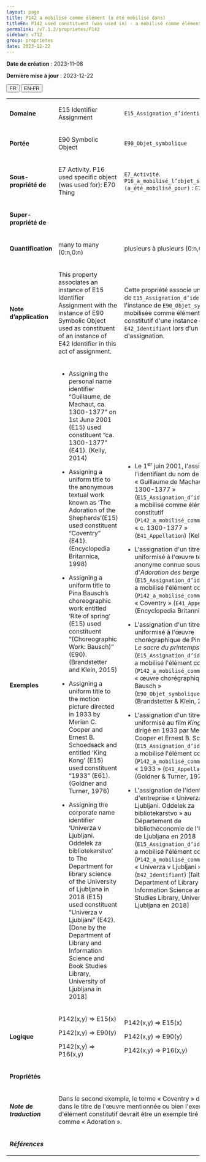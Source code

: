 ```yaml
---
layout: page
title: P142 a mobilisé comme élément (a été mobilisé dans)
titleEn: P142 used constituent (was used in) - a mobilisé comme élément (a été mobilisé dans)
permalink: /v7.1.2/proprietes/P142
sidebar: v712
group: proprietes
date: 2023-12-22
---
```


**Date de création** : 2023-11-08

**Dernière mise à jour** : 2023-12-22

<div class="lang-buttons">
 <button id="fr" class="activate">FR</button>
 <button id="en-fr">EN-FR</button>
</div>

<table>
<tbody>
<tr>
<td><p><strong>Domaine</strong></p></td>
<td class="en">
<p>E15 Identifier Assignment</p>
</td>
<td>
<p><code class="language-plaintext highlighter-rouge">E15_Assignation_d’identifiant</code></p>
</td>
</tr>
<tr>
<td><p><strong>Portée</strong></p></td>
<td class="en">
<p>E90 Symbolic Object</p>
</td>
<td>
<p><code class="language-plaintext highlighter-rouge">E90_Objet_symbolique</code></p>
</td>
</tr>
<tr>
<td><p><strong>Sous-propriété de</strong></p></td>
<td class="en">
<p>E7 Activity. P16 used specific object (was used for): E70 Thing</p>
</td>
<td>
<p><code class="language-plaintext highlighter-rouge">E7_Activité</code>. <code class="language-plaintext highlighter-rouge">P16_a_mobilisé_l’objet_spécifique (a_été_mobilisé_pour)</code> : <code class="language-plaintext highlighter-rouge">E70_Chose</code></p>
</td>
</tr>
<tr>
<td><p><strong>Super-propriété de</strong></p></td>
<td class="en">
</td>
<td>
</td>
</tr>
<tr>
<td><p><strong>Quantification</strong></p></td>
<td class="en">
<p>many to many (0:n,0:n)</p>
</td>
<td>
<p>plusieurs à plusieurs (0:n,0:n)</p>
</td>
</tr>
<tr>
<td><p><strong>Note d’application</strong></p></td>
<td class="en">
<p>This property associates an instance of E15 Identifier Assignment with the instance of E90 Symbolic Object used as constituent of an instance of E42 Identifier in this act of assignment.</p>
</td>
<td>
<p>Cette propriété associe une instance de <code class="language-plaintext highlighter-rouge">E15_Assignation_d’identifiant</code> à l'instance de <code class="language-plaintext highlighter-rouge">E90_Objet_symbolique</code> mobilisée comme élément constitutif d'une instance de <code class="language-plaintext highlighter-rouge">E42_Identifiant</code> lors d'un acte d'assignation. </p>
</td>
</tr>
<tr>
<td><p><strong>Exemples</strong></p></td>
<td class="en">
<ul>
<li><p>Assigning the personal name identifier “Guillaume, de Machaut, ca. 1300-1377” on 1st June 2001 (E15) used constituent “ca. 1300-1377” (E41). (Kelly, 2014)</p>
</li>
<li><p>Assigning a uniform title to the anonymous textual work known as ‘The Adoration of the Shepherds’(E15) used constituent “Coventry” (E41). (Encyclopedia Britannica, 1998)</p>
</li>
<li><p>Assigning a uniform title to Pina Bausch’s choreographic work entitled ‘Rite of spring’ (E15) used constituent “(Choreographic Work: Bausch)” (E90). (Brandstetter and Klein, 2015) </p>
</li>
<li><p>Assigning a uniform title to the motion picture directed in 1933 by Merian C. Cooper and Ernest B. Schoedsack and entitled ‘King Kong’ (E15) used constituent “1933” (E61). (Goldner and Turner, 1976)</p>
</li>
<li><p>Assigning the corporate name identifier ‘Univerza v Ljubljani. Oddelek za bibliotekarstvo’ to The Department for library science of the University of Ljubljana in 2018 (E15) used constituent “Univerza v Ljubljani” (E42). [Done by the Department of Library and Information Science and Book Studies Library, University of Ljubljana in 2018]</p>
</li>
</ul>
</td>
<td>
<ul>
<li><p>Le 1<sup>er</sup> juin 2001, l'assignation de l'identifiant du nom de personne « Guillaume de Machaut, c. 1300-1377 » (<code class="language-plaintext highlighter-rouge">E15_Assignation_d’identifiant</code>) a mobilisé comme élément constitutif (<code class="language-plaintext highlighter-rouge">P142_a_mobilisé_comme_élément</code>) « c. 1300-1377 » (<code class="language-plaintext highlighter-rouge">E41_Appellation</code>) (Kelly, 2014)</p>
</li>
<li><p>L'assignation d'un titre uniformisé à l'œuvre textuelle anonyme connue sous le nom d'<em>Adoration des bergers</em> (<code class="language-plaintext highlighter-rouge">E15_Assignation_d’identifiant</code>) a mobilisé l'élément constitutif (<code class="language-plaintext highlighter-rouge">P142_a_mobilisé_comme_élément</code>) « Coventry » (<code class="language-plaintext highlighter-rouge">E41_Appellation</code>) (Encyclopedia Britannica, 1998)</p>
</li>
<li><p>L'assignation d'un titre uniformisé à l'œuvre chorégraphique de Pina Bausch <em>Le sacre du printemps</em> (<code class="language-plaintext highlighter-rouge">E15_Assignation_d’identifiant</code>) a mobilisé l'élément constitutif (<code class="language-plaintext highlighter-rouge">P142_a_mobilisé_comme_élément</code>) « œuvre chorégraphique : Bausch » (<code class="language-plaintext highlighter-rouge">E90_Objet_symbolique</code>) (Brandstetter & Klein, 2015)</p>
</li>
<li><p>L'assignation d'un titre uniformisé au film <em>King Kong</em> dirigé en 1933 par Merian C. Cooper et Ernest B. Schoedsack (<code class="language-plaintext highlighter-rouge">E15_Assignation_d’identifiant</code>) a mobilisé l'élément constitutif (<code class="language-plaintext highlighter-rouge">P142_a_mobilisé_comme_élément</code>) « 1933 » (<code class="language-plaintext highlighter-rouge">E41_Appellation</code>) (Goldner & Turner, 1976)</p>
</li>
<li><p>L'assignation de l'identifiant d'entreprise « Univerza v Ljubljani. Oddelek za bibliotekarstvo » au Département de bibliothéconomie de l'Université de Ljubljana en 2018 (<code class="language-plaintext highlighter-rouge">E15_Assignation_d’identifiant</code>) a mobilisé l'élément constitutif (<code class="language-plaintext highlighter-rouge">P142_a_mobilisé_comme_élément</code>) « Univerza v Ljubljani » (<code class="language-plaintext highlighter-rouge">E42_Identifiant</code>) [fait par le Department of Library and Information Science and Book Studies Library, University of Ljubljana en 2018]</p>
</li>
</ul>
</td>
</tr>
<tr>
<td><p><strong>Logique</strong></p></td>
<td class="en">
<p>P142(x,y) ⇒ E15(x)</p>
<p>P142(x,y) ⇒ E90(y)</p>
<p>P142(x,y) ⇒ P16(x,y)</p>
</td>
<td>
<p>P142(x,y) ⇒ E15(x)</p>
<p>P142(x,y) ⇒ E90(y)</p>
<p>P142(x,y) ⇒ P16(x,y)</p>
</td>
</tr>
<tr>
<td><p><strong>Propriétés</strong></p></td>
<td class="en">
</td>
<td>
</td>
</tr>
<tr>
<td><p><strong><em>Note de traduction</em></strong></p></td>
<td colspan="2">
<p>Dans le second exemple, le terme « Coventry » devrait être dans le titre de l'œuvre mentionnée ou bien l'exemple d'élément constitutif devrait être un exemple tiré du titre, comme « Adoration ». </p>
</td>
</tr>
<tr>
<td><p><strong><em>Références</em></strong></p></td>
<td colspan="2">
<p><em></em></p>
</td>
</tr>
</tbody>
</table>
